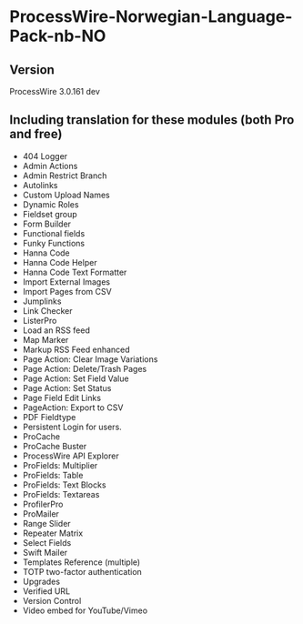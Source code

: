 # ProcessWire-Norwegian-Language-Pack-nb-NO

## Version
ProcessWire 3.0.161 dev

## Including translation for these modules (both Pro and free)
* 404 Logger
* Admin Actions
* Admin Restrict Branch
* Autolinks
* Custom Upload Names
* Dynamic Roles
* Fieldset group
* Form Builder
* Functional fields
* Funky Functions
* Hanna Code
* Hanna Code Helper
* Hanna Code Text Formatter
* Import External Images
* Import Pages from CSV
* Jumplinks
* Link Checker
* ListerPro
* Load an RSS feed
* Map Marker
* Markup RSS Feed enhanced
* Page Action: Clear Image Variations
* Page Action: Delete/Trash Pages
* Page Action: Set Field Value
* Page Action: Set Status
* Page Field Edit Links
* PageAction: Export to CSV
* PDF Fieldtype
* Persistent Login for users.
* ProCache
* ProCache Buster
* ProcessWire API Explorer
* ProFields: Multiplier
* ProFields: Table
* ProFields: Text Blocks
* ProFields: Textareas
* ProfilerPro
* ProMailer
* Range Slider
* Repeater Matrix
* Select Fields
* Swift Mailer
* Templates Reference (multiple)
* TOTP two-factor authentication 
* Upgrades
* Verified URL
* Version Control
* Video embed for YouTube/Vimeo